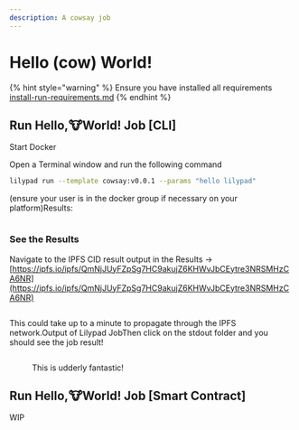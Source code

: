 ```yaml
---
description: A cowsay job
---
```


# Hello (cow) World!

{% hint style="warning" %}
Ensure you have installed all requirements [install-run-requirements.md](../lilypad-v1-testnet/quick-start/install-run-requirements.md "mention")
{% endhint %}

## Run Hello,🐮World! Job \[CLI] <a href="#run-hello-world-job" id="run-hello-world-job"></a>

Start Docker

Open a Terminal window and run the following command

```bash
lilypad run --template cowsay:v0.0.1 --params "hello lilypad"
```

(ensure your user is in the docker group if necessary on your platform)Results:

<figure><img src="https://files.gitbook.com/v0/b/gitbook-x-prod.appspot.com/o/spaces%2FtadiyoOe4nTUoSulEVOV%2Fuploads%2FFzbFVGDAqxsDjHZmIsUh%2Fimage.png?alt=media&#x26;token=c308e85f-8e17-480e-97dc-c49093fafc75" alt=""><figcaption></figcaption></figure>

### See the Results <a href="#see-the-results" id="see-the-results"></a>

Navigate to the IPFS CID result output in the Results -> [https://ipfs.io/ipfs/QmNjJUyFZpSg7HC9akujZ6KHWvJbCEytre3NRSMHzCA6NR](https://ipfs.io/ipfs/QmNjJUyFZpSg7HC9akujZ6KHWvJbCEytre3NRSMHzCA6NR)​

<figure><img src="https://files.gitbook.com/v0/b/gitbook-x-prod.appspot.com/o/spaces%2FtadiyoOe4nTUoSulEVOV%2Fuploads%2FSclEz1lW6nxB3tGxNMAw%2Fimage.png?alt=media&#x26;token=33a3a9c2-3427-48aa-9c91-9237cf595620" alt=""><figcaption></figcaption></figure>

This could take up to a minute to propagate through the IPFS network.Output of Lilypad JobThen click on the stdout folder and you should see the job result!

<figure><img src="https://files.gitbook.com/v0/b/gitbook-x-prod.appspot.com/o/spaces%2FtadiyoOe4nTUoSulEVOV%2Fuploads%2FBmk9aC8MM0X4tptrr8Cr%2Fimage.png?alt=media&#x26;token=408ffaff-5695-4de6-8852-3be940f3d91e" alt=""><figcaption><p>This is udderly fantastic!​</p></figcaption></figure>





## Run Hello,🐮World! Job \[Smart Contract] <a href="#run-hello-world-job" id="run-hello-world-job"></a>

WIP
